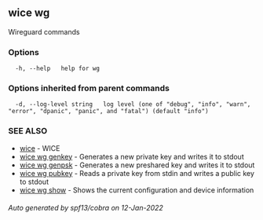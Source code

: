 ## wice wg

Wireguard commands

### Options

```
  -h, --help   help for wg
```

### Options inherited from parent commands

```
  -d, --log-level string   log level (one of "debug", "info", "warn", "error", "dpanic", "panic", and "fatal") (default "info")
```

### SEE ALSO

* [wice](wice.md)	 - WICE
* [wice wg genkey](wice_wg_genkey.md)	 - Generates a new private key and writes it to stdout
* [wice wg genpsk](wice_wg_genpsk.md)	 - Generates a new preshared key and writes it to stdout
* [wice wg pubkey](wice_wg_pubkey.md)	 - Reads a private key from stdin and writes a public key to stdout
* [wice wg show](wice_wg_show.md)	 - Shows the current configuration and device information

###### Auto generated by spf13/cobra on 12-Jan-2022
